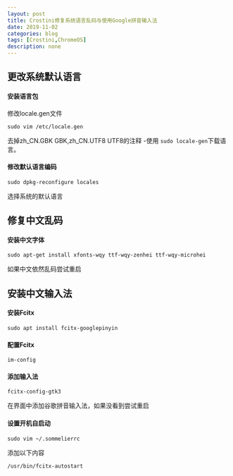 ```yaml
---
layout: post
title: Crostini修复系统语言乱码与使用Google拼音输入法
date: 2019-11-02
categories: blog
tags: [Crostini,ChromeOS]
description: none
---
```

## 更改系统默认语言
#### 安装语言包
修改locale.gen文件

```
sudo vim /etc/locale.gen
```
去掉zh_CN.GBK GBK,zh_CN.UTF8 UTF8的注释
-使用 `sudo locale-gen`下载语言。
#### 修改默认语言编码
```
sudo dpkg-reconfigure locales
```
选择系统的默认语言
## 修复中文乱码
#### 安装中文字体
```
sudo apt-get install xfonts-wqy ttf-wqy-zenhei ttf-wqy-microhei
```
如果中文依然乱码尝试重启
## 安装中文输入法
#### 安装Fcitx
```
sudo apt install fcitx-googlepinyin
```
#### 配置Fcitx
```
im-config
```
#### 添加输入法
```
fcitx-config-gtk3
```
在界面中添加谷歌拼音输入法，如果没看到尝试重启
#### 设置开机自启动
```
sudo vim ~/.sommelierrc
```
添加以下内容
```
/usr/bin/fcitx-autostart
```
